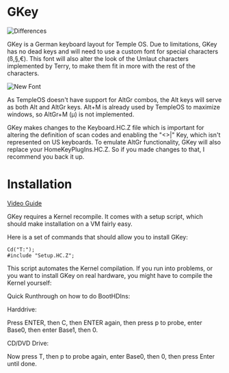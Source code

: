 # GKey

![Differences](https://raw.githubusercontent.com/Rion96/GKey/master/TOSKeyDevDone.png)

GKey is a German keyboard layout for Temple OS.
Due to limitations, GKey has no dead keys and will need to use a custom font for special characters (ß,§,€).
This font will also alter the look of the Umlaut characters implemented by Terry, to make them fit in more with the rest of the characters.

![New Font](https://raw.githubusercontent.com/Rion96/GKey/master/NewFont.png)

As TempleOS doesn't have support for AltGr combos, the Alt keys will serve as both Alt and AltGr keys.
Alt+M is already used by TempleOS to maximize windows, so AltGr+M (µ) is not implemented.

GKey makes changes to the Keyboard.HC.Z file which is important for altering the definition of scan codes and enabling the "<>|" Key, which isn't represented on US keyboards.
To emulate AltGr functionality, GKey will also replace your HomeKeyPlugIns.HC.Z. So if you made changes to that, I recommend you back it up.

# Installation

[Video Guide](https://www.youtube.com/watch?v=boq_Yh6gLuE)


GKey requires a Kernel recompile.
It comes with a setup script, which should make installation on a VM fairly easy.

Here is a set of commands that should allow you to install GKey:

    Cd("T:");
    #include "Setup.HC.Z";
    
This script automates the Kernel compilation.
If you run into problems, or you want to install GKey on real hardware, you might have to compile the Kernel yourself:


Quick Runthrough on how to do BootHDIns:

Harddrive:

Press ENTER, then C, then ENTER again, then press p to probe, enter Base0, then enter Base1, then 0.

CD/DVD Drive:

Now press T, then p to probe again, enter Base0, then 0, then press Enter until done.
